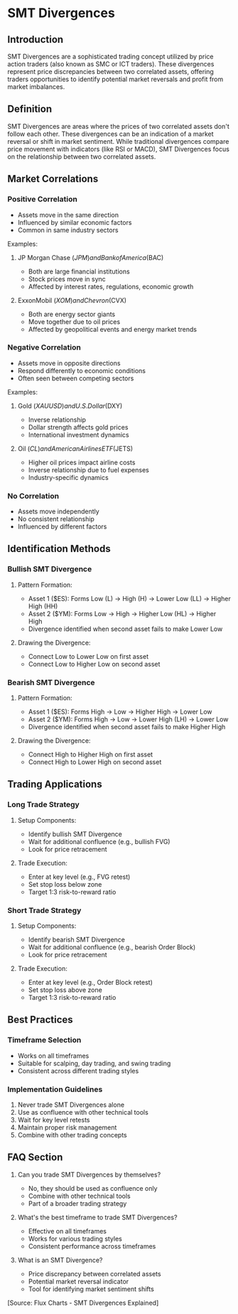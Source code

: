 # SMT Divergences

## Introduction
SMT Divergences are a sophisticated trading concept utilized by price action traders (also known as SMC or ICT traders). These divergences represent price discrepancies between two correlated assets, offering traders opportunities to identify potential market reversals and profit from market imbalances.

## Definition
SMT Divergences are areas where the prices of two correlated assets don't follow each other. These divergences can be an indication of a market reversal or shift in market sentiment. While traditional divergences compare price movement with indicators (like RSI or MACD), SMT Divergences focus on the relationship between two correlated assets.

## Market Correlations

### Positive Correlation
- Assets move in the same direction
- Influenced by similar economic factors
- Common in same industry sectors

Examples:
1. JP Morgan Chase ($JPM) and Bank of America ($BAC)
   - Both are large financial institutions
   - Stock prices move in sync
   - Affected by interest rates, regulations, economic growth

2. ExxonMobil ($XOM) and Chevron ($CVX)
   - Both are energy sector giants
   - Move together due to oil prices
   - Affected by geopolitical events and energy market trends

### Negative Correlation
- Assets move in opposite directions
- Respond differently to economic conditions
- Often seen between competing sectors

Examples:
1. Gold ($XAUUSD) and U.S. Dollar ($DXY)
   - Inverse relationship
   - Dollar strength affects gold prices
   - International investment dynamics

2. Oil ($CL) and American Airlines ETF ($JETS)
   - Higher oil prices impact airline costs
   - Inverse relationship due to fuel expenses
   - Industry-specific dynamics

### No Correlation
- Assets move independently
- No consistent relationship
- Influenced by different factors

## Identification Methods

### Bullish SMT Divergence
1. Pattern Formation:
   - Asset 1 ($ES): Forms Low (L) → High (H) → Lower Low (LL) → Higher High (HH)
   - Asset 2 ($YM): Forms Low → High → Higher Low (HL) → Higher High
   - Divergence identified when second asset fails to make Lower Low

2. Drawing the Divergence:
   - Connect Low to Lower Low on first asset
   - Connect Low to Higher Low on second asset

### Bearish SMT Divergence
1. Pattern Formation:
   - Asset 1 ($ES): Forms High → Low → Higher High → Lower Low
   - Asset 2 ($YM): Forms High → Low → Lower High (LH) → Lower Low
   - Divergence identified when second asset fails to make Higher High

2. Drawing the Divergence:
   - Connect High to Higher High on first asset
   - Connect High to Lower High on second asset

## Trading Applications

### Long Trade Strategy
1. Setup Components:
   - Identify bullish SMT Divergence
   - Wait for additional confluence (e.g., bullish FVG)
   - Look for price retracement

2. Trade Execution:
   - Enter at key level (e.g., FVG retest)
   - Set stop loss below zone
   - Target 1:3 risk-to-reward ratio

### Short Trade Strategy
1. Setup Components:
   - Identify bearish SMT Divergence
   - Wait for additional confluence (e.g., bearish Order Block)
   - Look for price retracement

2. Trade Execution:
   - Enter at key level (e.g., Order Block retest)
   - Set stop loss above zone
   - Target 1:3 risk-to-reward ratio

## Best Practices

### Timeframe Selection
- Works on all timeframes
- Suitable for scalping, day trading, and swing trading
- Consistent across different trading styles

### Implementation Guidelines
1. Never trade SMT Divergences alone
2. Use as confluence with other technical tools
3. Wait for key level retests
4. Maintain proper risk management
5. Combine with other trading concepts

## FAQ Section

1. Can you trade SMT Divergences by themselves?
   - No, they should be used as confluence only
   - Combine with other technical tools
   - Part of a broader trading strategy

2. What's the best timeframe to trade SMT Divergences?
   - Effective on all timeframes
   - Works for various trading styles
   - Consistent performance across timeframes

3. What is an SMT Divergence?
   - Price discrepancy between correlated assets
   - Potential market reversal indicator
   - Tool for identifying market sentiment shifts

[Source: Flux Charts - SMT Divergences Explained]

